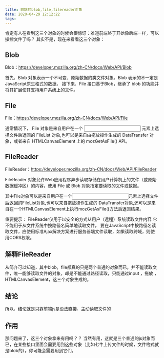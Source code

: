 ```yaml
---
title: 前端的blob,file,filereader对象
date: 2020-04-29 12:12:22
tags:
---
```

肯定有人在看到这三个对象的时候会很惊讶：难道前端终于开始像后端一样，可以操控文件了吗？
其实不是，现在来看看这三个对象：

## Blob
Blob：https://developer.mozilla.org/zh-CN/docs/Web/API/Blob

首先，Blob 对象表示一个不可变、原始数据的类文件对象。Blob 表示的不一定是JavaScript原生格式的数据。
接下来，File 接口基于Blob，继承了 blob 的功能并将其扩展使其支持用户系统上的文件。

## File
File：https://developer.mozilla.org/zh-CN/docs/Web/API/File

通常情况下， File 对象是来自用户在一个 <input> 元素上选择文件后返回的 FileList 对象,也可以是来自由拖放操作生成的 DataTransfer 对象，或者来自 HTMLCanvasElement 上的 mozGetAsFile() API。

## FileReader
FileReader：https://developer.mozilla.org/zh-CN/docs/Web/API/FileReader

FileReader 对象允许Web应用程序异步读取存储在用户计算机上的文件（或原始数据缓冲区）的内容，使用 File 或 Blob 对象指定要读取的文件或数据。

其中File对象可以是来自用户在一个<input>元素上选择文件后返回的FileList对象,也可以来自拖放操作生成的 DataTransfer对象,还可以是来自在一个HTMLCanvasElement上执行mozGetAsFile()方法后返回结果。

重要提示： FileReader仅用于以安全的方式从用户（远程）系统读取文件内容 它不能用于从文件系统中按路径名简单地读取文件。 要在JavaScript中按路径名读取文件，应使用标准Ajax解决方案进行服务器端文件读取，如果读取跨域，则使用CORS权限。

## 解释FileReader

从简介可以知道，其中blob，file都真的只是两个普通的对象而已，并不能读取文件，唯一能够读取文件的对象，却是不能通过路径读取，只能通过input ，拖放 ，HTMLCanvasElement，这三个对象生成的。

## 结论
所以，结论就是只靠前端js是没法直接、主动读取文件的

## 作用
那问题来了，这三个对象拿来有用吗？？
当然有用，这就是三个普通的js对象而已，在某些接口里面会需要用到这些对象（比如七牛上传文件的时候，文件格式就是blob的），你可能会需要用到它们。
